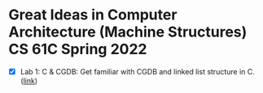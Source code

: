 # Great Ideas in Computer Architecture (Machine Structures) CS 61C Spring 2022

- [x] Lab 1: C & CGDB: Get familiar with CGDB and linked list structure in C. ([link](https://inst.eecs.berkeley.edu/~cs61c/sp22/labs/lab01/#exercise-4-optional))
